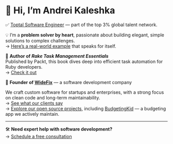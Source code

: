 # 👋 Hi, I’m Andrei Kaleshka

✅ [Toptal Software Engineer](https://www.toptal.com/resume/andrey-koleshko) — part of the top 3% global talent network.

💡 I’m a **problem solver by heart**, passionate about building elegant, simple solutions to complex challenges.  
→ [Here’s a real-world example](https://x.com/ka8725/status/1827818448224731223) that speaks for itself.

📘 **Author of _Rake Task Management Essentials_**  
Published by Packt, this book dives deep into efficient task automation for Ruby developers.  
→ [Check it out](https://www.packtpub.com/product/rake-task-management-essentials/9781783280773)

🚀 **Founder of [WideFix](https://widefix.com/)** — a software development company

We craft custom software for startups and enterprises, with a strong focus on clean code and long-term maintainability.  
→ [See what our clients say](https://clutch.co/profile/widefix#reviews)  
→ [Explore our open source projects](https://github.com/widefix), including [BudgetingKid](https://get.budgetingkid.com/) — a budgeting app we actively maintain.

---

🛠️ **Need expert help with software development?**  
→ [Schedule a free consultation](https://calendly.com/andrei-kaleshka/30min)
